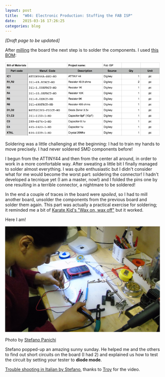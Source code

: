 ```yaml
---
layout: post
title:  "W04: Electronic Production: Stuffing the FAB ISP"
date:   2015-03-16 17:26:25
categories: blog
---
```



*[Draft page to be updated]*

After [milling](http://bettygorf.github.io/blog/2015/03/15/01.html) the board the next step is to solder the components.
I used [this](http://fabacademy.org/archives/2014/students/basile.fiore/classes/04_electronics_production.html) [BOM](http://en.wikipedia.org/wiki/Bill_of_materials): 

![01](/img/week-04/fabisp_bom.jpg) 

Soldering was a little challenging at the beginning: I had to train my hands to move precisely. I had never soldered SMD components before!

I begun from the ATTINY44 and then from the center all around, in order to work in a more comfortable way. After sweating a little bit I finally managed to solder almost everything. I was quite enthusiastic but I didn't consider what for me would become the worst part: soldering the connector! I hadn't developed a tecnique yet (I am a master, now!) and I folded the pins one by one resulting in a terrible connector, a nightmare to be soldered!
 
In the end a couple of traces in the board were *spoiled*, so I had to mill another board, unsolder the components from the previous board and solder them again. This part was actually a practical exercise for soldering; it reminded me a bit of [Karate Kid's "Wax on, wax off"](https://www.youtube.com/watch?v=fULNUr0rvEc) but it worked.

Here I am!

![02](/img/week-04/10.jpg) 

Photo by [Stefano Panichi](https://twitter.com/StefanoPanichi)

Stefano popped-up an amazing sunny sunday. He helped me and the others to find out short circuits on the board (I had 2) and explained us how to test the circuit by setting your tester to **diode mode**.

[Trouble shooting in Italian by Stefano](https://plus.google.com/+TroyNachtigallDesign/posts/ZypkDPMeN24), thanks to [Troy](http://fabacademy.org/archives/2015/eu/students/nachtigall.troy_robert/) for the video.







